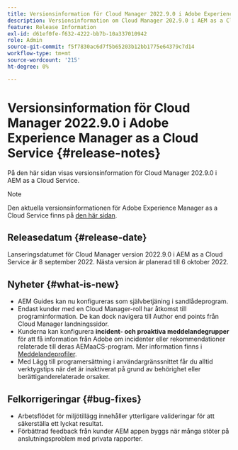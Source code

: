 ```yaml
---
title: Versionsinformation för Cloud Manager 2022.9.0 i Adobe Experience Manager as a Cloud Service
description: Versionsinformation om Cloud Manager 202.9.0 i AEM as a Cloud Service.
feature: Release Information
exl-id: d61ef0fe-f632-4222-bb7b-10a337010942
role: Admin
source-git-commit: f5f7830ac6d7f5b65203b12bb1775e64379c7d14
workflow-type: tm+mt
source-wordcount: '215'
ht-degree: 0%

---
```


# Versionsinformation för Cloud Manager 2022.9.0 i Adobe Experience Manager as a Cloud Service {#release-notes}

På den här sidan visas versionsinformation för Cloud Manager 202.9.0 i AEM as a Cloud Service.

>[!NOTE]
>
>Den aktuella versionsinformationen för Adobe Experience Manager as a Cloud Service finns på [den här sidan](/help/release-notes/release-notes-cloud/release-notes-current.md).

## Releasedatum {#release-date}

Lanseringsdatumet för Cloud Manager version 2022.9.0 i AEM as a Cloud Service är 8 september 2022. Nästa version är planerad till 6 oktober 2022.

## Nyheter {#what-is-new}

* AEM Guides kan nu konfigureras som självbetjäning i sandlådeprogram.
* Endast kunder med en Cloud Manager-roll har åtkomst till programinformation. De kan dock navigera till Author end points från Cloud Manager landningssidor.
* Kunderna kan konfigurera **incident- och proaktiva meddelandegrupper** för att få information från Adobe om incidenter eller rekommendationer relaterade till deras AEMaaCS-program. Mer information finns i [Meddelandeprofiler](/help/journey-onboarding/notification-profiles.md).
* Med Lägg till programersättning i användargränssnittet får du alltid verktygstips när det är inaktiverat på grund av behörighet eller berättiganderelaterade orsaker.

## Felkorrigeringar {#bug-fixes}

* Arbetsflödet för miljötillägg innehåller ytterligare valideringar för att säkerställa ett lyckat resultat.
* Förbättrad feedback från kunder AEM appen byggs när många stöter på anslutningsproblem med privata rapporter.


